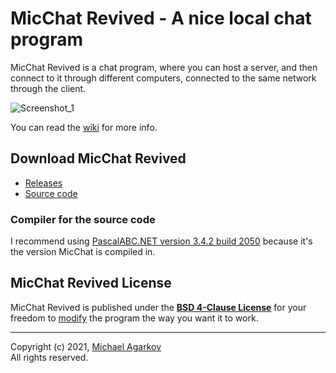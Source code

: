 # MicChat Revived - A nice local chat program

MicChat Revived is a chat program, where you can host a server, and then connect to it through different computers, connected to the same network through the client.

![Screenshot_1](https://user-images.githubusercontent.com/81249219/126682296-86bb58c6-b491-4c47-ace4-9245b91177f1.png)

You can read the [wiki](https://github.com/MichaelAgarkov/MicChatRevived/wiki) for more info.

## Download MicChat Revived

- [Releases](https://github.com/MichaelAgarkov/MicChatRevived/releases)
- [Source code](https://github.com/MichaelAgarkov/MicChatRevived)

### Compiler for the source code
I recommend using [PascalABC.NET version 3.4.2 build 2050](https://archive.org/download/pascalabc.net/PascalABCNETWithDotNetSetup.exe) because it's the version MicChat is compiled in.

## MicChat Revived License
MicChat Revived is published under the [**BSD 4-Clause License**](https://github.com/MichaelAgarkov/MicChatRevived/blob/main/License.txt) for your freedom to [modify](https://github.com/MichaelAgarkov/MicChatRevived/wiki/Modifying) the program the way you want it to work.

---
Copyright (c) 2021, [Michael Agarkov](https://github.com/MichaelAgarkov)
<br>
All rights reserved.
